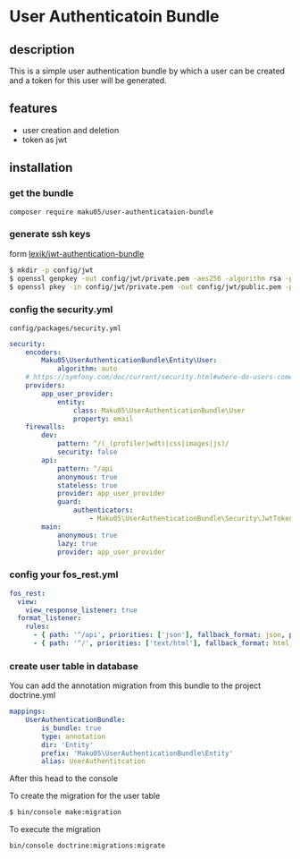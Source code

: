 # User Authenticatoin Bundle

## description

This is a simple user authentication bundle by which a user can be created and a token for this user will be generated.

## features

- user creation and deletion
- token as jwt

## installation

### get the bundle

`composer require maku05/user-authenticataion-bundle`


### generate ssh keys
 
form [lexik/jwt-authentication-bundle](https://github.com/lexik/LexikJWTAuthenticationBundle/blob/master/Resources/doc/index.md#getting-started)

``` bash
$ mkdir -p config/jwt
$ openssl genpkey -out config/jwt/private.pem -aes256 -algorithm rsa -pkeyopt rsa_keygen_bits:4096
$ openssl pkey -in config/jwt/private.pem -out config/jwt/public.pem -pubout
```

### config the security.yml

`config/packages/security.yml`

```yaml
security:
    encoders:
        Maku05\UserAuthenticationBundle\Entity\User:
            algorithm: auto
    # https://symfony.com/doc/current/security.html#where-do-users-come-from-user-providers
    providers:
        app_user_provider:
            entity:
                class: Maku05\UserAuthenticationBundle\User
                property: email
    firewalls:
        dev:
            pattern: ^/(_(profiler|wdt)|css|images|js)/
            security: false
        api:
            pattern: ^/api
            anonymous: true
            stateless: true
            provider: app_user_provider
            guard:
                authenticators:
                    - Maku05\UserAuthenticationBundle\Security\JwtTokenAuthenticator
        main:
            anonymous: true
            lazy: true
            provider: app_user_provider
```

### config your fos_rest.yml

```yaml
fos_rest:
  view:
    view_response_listener: true
  format_listener:
    rules:
      - { path: '^/api', priorities: ['json'], fallback_format: json, prefer_extension: true }
      - { path: '^/', priorities: ['text/html'], fallback_format: html, prefer_extension: true }
```

### create user table in database

You can add the annotation migration from this bundle to the project doctrine.yml

```yaml
mappings:
    UserAuthenticationBundle:
        is_bundle: true
        type: annotation
        dir: 'Entity'
        prefix: 'Maku05\UserAuthenticationBundle\Entity'
        alias: UserAuthentitcation
```

After this head to the console

To create the migration for the user table
```bash
$ bin/console make:migration
```

To execute the migration

```bash
bin/console doctrine:migrations:migrate
```
